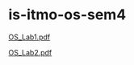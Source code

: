 # is-itmo-os-sem4
[OS_Lab1.pdf](https://github.com/user-attachments/files/18925362/OS_Lab1.pdf)

[OS_Lab2.pdf](https://github.com/user-attachments/files/19251562/OS_Lab2.pdf)
